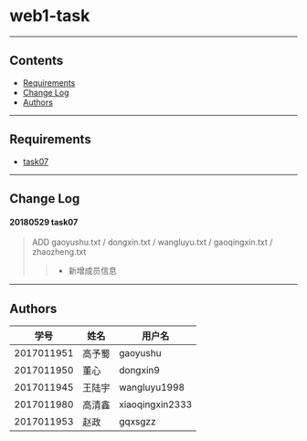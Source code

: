 # web1-task
----
## Contents
* [Requirements](#requirements)
* [Change Log](#change-Log)
* [Authors](#authors)
----
## Requirements
* [task07](www.edu2act.net/team/2017-ji-WEB-kai-fa-yi/tasks/1689/)
----
## Change Log
#### 20180529 task07
> ADD gaoyushu.txt / dongxin.txt / wangluyu.txt / gaoqingxin.txt / zhaozheng.txt
>> * 新增成员信息
----
## Authors
学号|姓名|用户名
----|----|----
2017011951|高予蜀|gaoyushu
2017011950|董心|dongxin9
2017011945|王陆宇|wangluyu1998
2017011980|高清鑫|xiaoqingxin2333
2017011953|赵政|gqxsgzz
